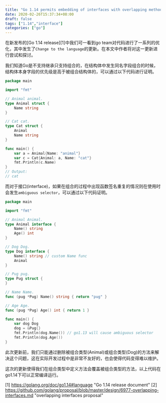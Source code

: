```yaml
---
title: "Go 1.14 permits embedding of interfaces with overlapping method"
date: 2020-02-26T15:37:34+08:00
draft: false
tags: ["1.14","interface"]
categories: ["go"]
---
```


在新发布的[Go 1.14 release][1]中我们可一看到go team对代码进行了一系列的优化，其中发生了`Change to the language`的更新。在本文中作者将对这一更新进行尝试和探讨。

我们知道Go是不支持继承只支持组合的，在结构体中发生同名字段组合的时候，结构体本身字段的优先级是高于被组合结构体的，可以通过以下代码进行证明。

```go
package main

import "fmt"

// Animal animal.
type Animal struct {
	Name string
}

// Cat cat.
type Cat struct {
	Animal
	Name string
}

func main() {
	var a = Animal{Name: "animal"}
	var c = Cat{Animal: a, Name: "cat"}
	fmt.Println(c.Name)
}
// Output:
// cat
```

而对于接口(interface)，如果在组合的过程中出现函数签名重复的情况则在使用时会发生`ambiguous selector`，可以通过以下代码证明。

```go
package main

import "fmt"

// Animal Animal.
type Animal interface {
	Name() string
	Age() int
}

// Dog Dog.
type Dog interface {
	Name() string // custom Name func
	Animal
}

// Pug pug.
type Pug struct {
}

// Name Name.
func (pug *Pug) Name() string { return "pug" }

// Age Age.
func (pug *Pug) Age() int { return 1 }

func main() {
	var dog Dog
	dog = &Pug{}
	fmt.Println(dog.Name()) // go1.13 will cause ambiguous selector
	fmt.Println(dog.Age())
}
```

此次更新前，我们只能通过删除被组合类型(Animal)或组合类型(Dog)的方法来解决这个问题，这在实际开发过程中是非常不友好的，也会使得代码变得难以维护。
    
这次的更新使得我们在组合类型中定义方法会覆盖被组合类型的方法，以上代码在go1.14下可以正常编译运行。

[1] https://golang.org/doc/go1.14#language "Go 1.14 release document"
[2] https://github.com/golang/proposal/blob/master/design/6977-overlapping-interfaces.md "overlapping interfaces proposal"
